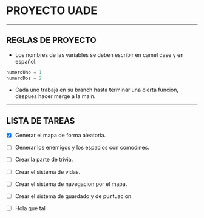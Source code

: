 # PROYECTO UADE

___


## REGLAS DE PROYECTO

* Los nombres de las variables se deben escribir en camel case y en español.
``` python
numeroUno = 1
numeroDos = 2
```


* Cada uno trabaja en su branch hasta terminar una cierta funcion, despues hacer merge a la main.

___

## LISTA DE TAREAS

* [x] Generar el mapa de forma aleatoria.
* [ ] Generar los enemigos y los espacios con comodines.
* [ ] Crear la parte de trivia.
* [ ] Crear el sistema de vidas.
* [ ] Crear el sistema de navegacion por el mapa.
* [ ] Crear el sistema de guardado y de puntuacion.
* [ ] Hola que tal

